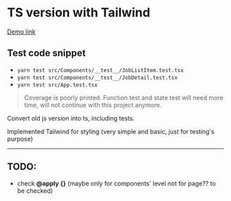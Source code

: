 # TS version with Tailwind
[Demo link](https://git-jobs-ts.web.app/)

## Test code snippet
- `yarn test src/Components/__test__/JobListItem.test.tsx`
- `yarn test src/Components/__test__/JobDetail.test.tsx`
- `yarn test src/App.test.tsx`

> Coverage is poorly printed. Function test and state test will need more time, will not continue with this project anymore.

Convert old js version into ts, including tests.

Implemented Tailwind for styling (very simple and basic, just for testing's purpose)

---
## TODO:

- check **@apply {}** (maybe only for components' level not for page?? to be checked)
